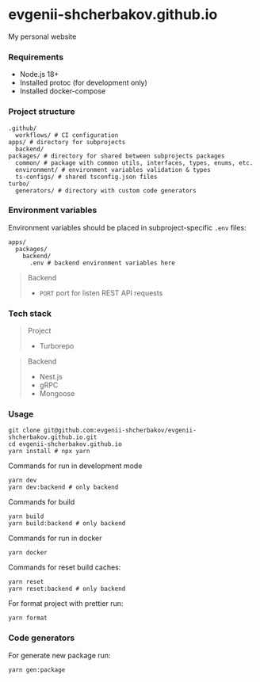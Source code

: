 # evgenii-shcherbakov.github.io
My personal website

### Requirements

- Node.js 18+
- Installed protoc (for development only)
- Installed docker-compose

### Project structure

```shell
.github/
  workflows/ # CI configuration
apps/ # directory for subprojects
  backend/
packages/ # directory for shared between subprojects packages
  common/ # package with common utils, interfaces, types, enums, etc.
  environment/ # environment variables validation & types
  ts-configs/ # shared tsconfig.json files
turbo/
  generators/ # directory with custom code generators
```

### Environment variables

Environment variables should be placed in subproject-specific `.env` files:

```shell
apps/
  packages/
    backend/
      .env # backend environment variables here
```

> Backend
> 
> - `PORT` port for listen REST API requests

### Tech stack

> Project
> 
> - Turborepo

> Backend
> 
> - Nest.js
> - gRPC
> - Mongoose

### Usage

```shell
git clone git@github.com:evgenii-shcherbakov/evgenii-shcherbakov.github.io.git
cd evgenii-shcherbakov.github.io
yarn install # npx yarn
```

Commands for run in development mode

```shell
yarn dev
yarn dev:backend # only backend
```

Commands for build

```shell
yarn build
yarn build:backend # only backend
```

Commands for run in docker

```shell
yarn docker
```

Commands for reset build caches:
```shell
yarn reset
yarn reset:backend # only backend
```

For format project with prettier run:
```shell
yarn format
```

### Code generators

For generate new package run:
```shell
yarn gen:package
```
